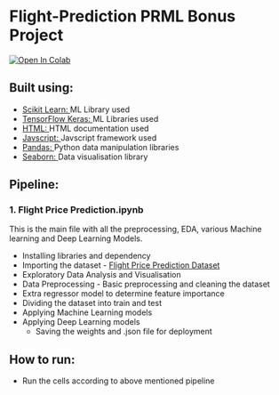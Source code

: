 # Flight-Prediction PRML Bonus Project
[![Open In Colab](https://colab.research.google.com/assets/colab-badge.svg)](https://colab.research.google.com/drive/1EIbdjZv0eLsEIRE-tZAtCnMtFdLVCdDn?authuser=2#scrollTo=taSP2XKmfohJ)
## Built using:
- [Scikit Learn: ](https://scikit-learn.org/stable/) ML Library used
- [TensorFlow Keras: ](https://www.tensorflow.org/api_docs/python/tf/keras) ML Libraries used
- [HTML: ](https://developer.mozilla.org/en-US/docs/Web/HTML) HTML documentation used
- [Javscript: ](https://developer.mozilla.org/en-US/docs/Web/JavaScript) Javscript framework used
- [Pandas: ](https://pandas.pydata.org/) Python data manipulation libraries
- [Seaborn: ](https://seaborn.pydata.org/) Data visualisation library
## Pipeline:
### 1. Flight Price Prediction.ipynb
This is the main file with all the preprocessing, EDA, various Machine learning and Deep Learning Models.
- Installing libraries and dependency
- Importing the dataset - [Flight Price Prediction Dataset ](https://drive.google.com/drive/folders/1tHNt5vPyCyKRQIitvGmf48AI2tna5xSk) 
- Exploratory Data Analysis and Visualisation
- Data Preprocessing - Basic preprocessing and cleaning the dataset
- Extra regressor model to determine feature importance
- Dividing the dataset into train and test
- Applying Machine Learning models
- Applying Deep Learning models
  - Saving the weights and .json file for deployment
## How to run:
- Run the cells according to above mentioned pipeline
